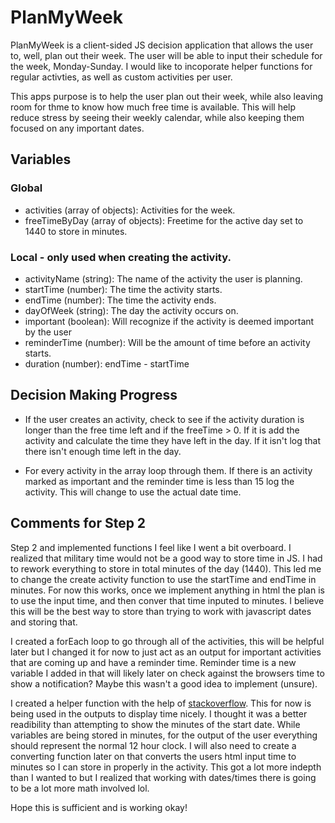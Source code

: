 # PlanMyWeek

PlanMyWeek is a client-sided JS decision application that allows the user to, well, plan out their week. The user will be able to input their schedule for the week, Monday-Sunday. I would like to incoporate helper functions for regular activties, as well as custom activities per user.

This apps purpose is to help the user plan out their week, while also leaving room for thme to know how much free time is available. This will help reduce stress by seeing their weekly calendar, while also keeping them focused on any important dates.

## Variables

### Global

- activities (array of objects): Activities for the week.
- freeTimeByDay (array of objects): Freetime for the active day set to 1440 to store in minutes.

### Local - only used when creating the activity.

- activityName (string): The name of the activity the user is planning.
- startTime (number): The time the activity starts.
- endTime (number): The time the activity ends.
- dayOfWeek (string): The day the activity occurs on.
- important (boolean): Will recognize if the activity is deemed important by the user
- reminderTime (number): Will be the amount of time before an activity starts.
- duration (number): endTime - startTime

## Decision Making Progress

- If the user creates an activity, check to see if the activity duration is longer than the free time left and if the freeTime > 0. If it is add the activity and calculate the time they have left in the day. If it isn't log that there isn't enough time left in the day.

- For every activity in the array loop through them. If there is an activity marked as important and the reminder time is less than 15 log the activity. This will change to use the actual date time.

## Comments for Step 2

Step 2 and implemented functions I feel like I went a bit overboard. I realized that military time would not be a good way to store time in JS. I had to rework everything to store in total minutes of the day (1440). This led me to change the create activity function to use the startTime and endTime in minutes. For now this works, once we implement anything in html the plan is to use the input time, and then conver that time inputed to minutes. I believe this will be the best way to store than trying to work with javascript dates and storing that.

I created a forEach loop to go through all of the activities, this will be helpful later but I changed it for now to just act as an output for important activities that are coming up and have a reminder time. Reminder time is a new variable I added in that will likely later on check against the browsers time to show a notification? Maybe this wasn't a good idea to implement (unsure).

I created a helper function with the help of [stackoverflow](https://stackoverflow.com/questions/4687723/how-to-convert-minutes-to-hours-minutes-and-add-various-time-values-together-usi). This for now is being used in the outputs to display time nicely. I thought it was a better readibility than attempting to show the minutes of the start date. While variables are being stored in minutes, for the output of the user everything should represent the normal 12 hour clock. I will also need to create a converting function later on that converts the users html input time to minutes so I can store in properly in the activity. This got a lot more indepth than I wanted to but I realized that working with dates/times there is going to be a lot more math involved lol.

Hope this is sufficient and is working okay!
